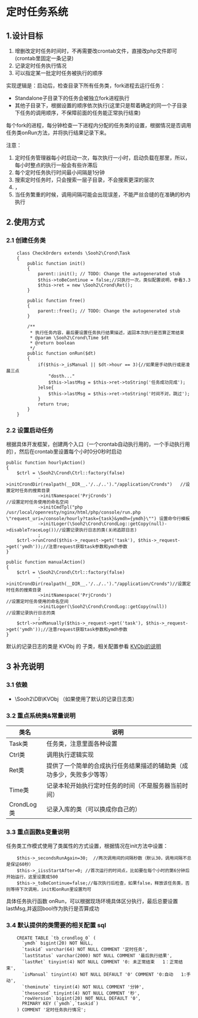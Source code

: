 # 定时任务系统

## 1.设计目标

1. 增删改定时任务时间时，不再需要改crontab文件，直接改php文件即可(crontab里固定一条记录)
2. 记录定时任务执行情况
3. 可以指定某一批定时任务被执行的顺序

实现逻辑是：启动后，检查目录下所有任务类，fork进程去运行任务：

- Standalone子目录下的任务会被独立fork进程执行
- 其他子目录下，根据设置的顺序依次执行(这里只是帮着确定的同一个子目录下任务的调用顺序，不保障前面的任务能正常执行结束)

每个fork的进程，每分钟检查一下进程内分配的任务类的设置，根据情况是否调用任务类onRun方法，并将执行结果记录下来。

注意：

1. 定时任务管理器每小时启动一次，每次执行一小时，启动负载在那里，所以，每小时整点的执行一般会有些许滞后
2. 每个定时任务执行时间最小间隔是1分钟
3. 搜索定时任务时，只会搜索一层子目录，不会搜索更深的层次
4. ，
5. 当任务繁重的时候，调用间隔可能会出现误差，不能严丝合缝的在准确的秒内执行

## 2.使用方式

### 2.1 创建任务类

        class CheckOrders extends \Sooh2\Crond\Task
        {
            public function init()
            {
                parent::init(); // TODO: Change the autogenerated stub
                $this->toBeContinue = false;//只执行一次，类似配置说明，参看3.3
                $this->ret = new \Sooh2\Crond\Ret();
            }

            public function free()
            {
                parent::free(); // TODO: Change the autogenerated stub
            }

            /**
             * 执行任务内容，最后要设置任务执行结果描述，返回本次执行是否算正常结束
             * @param \Sooh2\Crond\Time $dt
             * @return boolean
             */
            public function onRun($dt)
            {
                if($this->_isManual || $dt->hour == 3){//如果是手动执行或是凌晨三点
                    "dosth..."
                    $this->lastMsg = $this->ret->toString('任务成功完成');
                }else{
                    $this->lastMsg = $this->ret->toString('时间不对，跳过');
                }
                return true;
            }
        }

### 2.2 设置启动任务

根据具体开发框架，创建两个入口（一个crontab自动执行用的，一个手动执行用的），然后在crontab里设置每个小时0分0秒时启动

    public function hourlyAction()
    {
        $ctrl = \Sooh2\Crond\Ctrl::factory(false)
                ->initCrondDir(realpath(__DIR__.'/../..')."/application/Cronds")   //设置定时任务的搜索目录
                ->initNamespace('PrjCronds')                                        //设置定时任务使用的命名空间
                ->initCmdTpl("php /usr/local/openresty/nginx/html/php/console/run.php \"request_uri=/console/hourly?task={task}&ymdh={ymdh}\"") 设置命令行模板
                ->initLoger(\Sooh2\Crond\CrondLog::getCopy(null)->disableTraceLog())//设置记录执行日志的类(关闭追踪日志)
                ;
        $ctrl->runCrond($this->_request->get('task'), $this->_request->get('ymdh'));//注意request获取task参数和ymdh参数
    }

    public function manualAction()
    {
        $ctrl = \Sooh2\Crond\Ctrl::factory(false)
                ->initCrondDir(realpath(__DIR__.'/../..')."/application/Cronds")//设置定时任务的搜索目录
                ->initNamespace('PrjCronds')                                    //设置定时任务使用的命名空间
                ->initLoger(\Sooh2\Crond\CrondLog::getCopy(null))               //设置记录执行日志的类
                ;
        $ctrl->runManually($this->_request->get('task'), $this->_request->get('ymdh'));//注意request获取task参数和ymdh参数
    }

默认的记录日志的类是 KVObj 的 子类，相关配置参看 [KVObj的说明](../DB/KVOBJ.md)

## 3 补充说明

### 3.1 依赖 

- \Sooh2\DB\KVObj （如果使用了默认的记录日志类）

### 3.2 重点系统类&常量说明  

| 类名              | 说明
| ----------------  | ---------------------------------------------------------
| Task类            | 任务类，注意里面各种设置
| Ctrl类            | 调用执行逻辑实现
| Ret类             | 提供了一个简单的合成执行任务结果描述的辅助类（成功多少，失败多少等等）
| Time类            | 记录本轮开始执行定时任务的时间（不是服务器当前时间）
| CrondLog类        | 记录入库的类（可以换成你自己的）

### 3.3 重点函数&变量说明 

任务类工作模式使用了类属性的方式设置，根据情况在init方法中设置：

        $this->_secondsRunAgain=30;  //两次调用间的间隔秒数（默认30，调用间隔不总是保证60秒）
        $this->_iissStartAfter=0; //首次运行的时间点，比如要在每个小时的第6分钟后开始运行，这里设置成500
        $this->_toBeContinue=false;//每次执行后检查，如果false，释放该任务类，否则等待下次调用，init和onRun里设置均可

具体任务执行函数 onRun，可以根据现场环境具体区分执行，最后总要设置lastMsg,并返回bool作为执行是否算成功


### 3.4 默认提供的类需要的相关配置 sql

        CREATE TABLE `tb_crondlog_0` (
          `ymdh` bigint(20) NOT NULL,
          `taskid` varchar(64) NOT NULL COMMENT '定时任务',
          `lastStatus` varchar(2000) NOT NULL COMMENT '最后执行结果',
          `lastRet` tinyint(4) NOT NULL COMMENT '0: 未正常结束   1：正常结束',
          `isManual` tinyint(4) NOT NULL DEFAULT '0' COMMENT '0:自动   1:手动',
          `theminute` tinyint(4) NOT NULL COMMENT '分钟',
          `thesecond` tinyint(4) NOT NULL COMMENT '秒',
          `rowVersion` bigint(20) NOT NULL DEFAULT '0',
          PRIMARY KEY (`ymdh`,`taskid`)
        ) COMMENT '定时任务执行情况';
